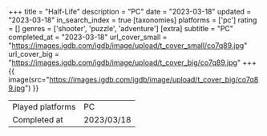 +++
title = "Half-Life"
description = "PC"
date = "2023-03-18"
updated = "2023-03-18"
in_search_index = true
[taxonomies]
platforms = ['pc']
rating = []
genres = ['shooter', 'puzzle', 'adventure']
[extra]
subtitle = "PC"
completed_at = "2023-03-18"
url_cover_small = "https://images.igdb.com/igdb/image/upload/t_cover_small/co7q89.jpg"
url_cover_big = "https://images.igdb.com/igdb/image/upload/t_cover_big/co7q89.jpg"
+++
{{ image(src="https://images.igdb.com/igdb/image/upload/t_cover_big/co7q89.jpg") }}

|              |            |
| ------------ | ---------- |
| Played platforms    | PC |
| Completed at | 2023/03/18 |


